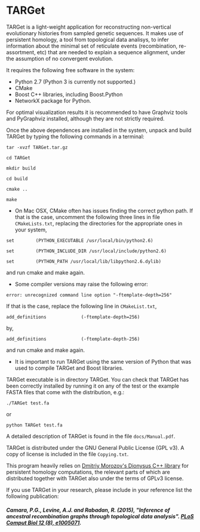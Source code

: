 # TARGet

TARGet is a light-weight application for reconstructing non-vertical 
evolutionary histories from sampled genetic sequences. It makes use 
of persistent homology, a tool from topological data analisys, 
to infer information about the minimal set of reticulate events 
(recombination, re-assortment, etc) that are needed to explain a 
sequence alignment, under the assumption of no convergent evolution. 

It requires the following free software in the system:

- Python 2.7 (Python 3 is currently not supported.)
- CMake
- Boost C++ libraries, including Boost.Python
- NetworkX package for Python.

For optimal visualization results it is recommended to have Graphviz 
tools and PyGraphviz installed, although they are not strictly required.

Once the above dependences are installed in the system, unpack and 
build TARGet by typing the following commands in a terminal:

`tar -xvzf TARGet.tar.gz`

`cd TARGet`

`mkdir build`

`cd build`

`cmake ..`

`make`

* On Mac OSX, CMake often has issues finding the correct python path. 
If that is the case, uncomment the following three lines in file 
`CMakeLists.txt`, replacing the directories for the appropriate ones 
in your system,

`set        (PYTHON_EXECUTABLE /usr/local/bin/python2.6)`

`set        (PYTHON_INCLUDE_DIR /usr/local/include/python2.6)`

`set        (PYTHON_PATH /usr/local/lib/libpython2.6.dylib)`

and run cmake and make again.

* Some compiler versions may raise the following error:

`error: unrecognized command line option "-ftemplate-depth=256"`

If that is the case, replace the following line in `CMakeList.txt`,

`add_definitions             (-ftemplate-depth=256)`

by,

`add_definitions             (-ftemplate-depth-256)`

and run cmake and make again.

* It is important to run TARGet using the same version of Python that 
was used to compile TARGet and Boost libraries.

TARGet executable is in directory TARGet. You can check that TARGet 
has been correctly installed by running it on any of the test or the 
example FASTA files that come with the distribution, e.g.:

`./TARGet test.fa`

or

`python TARGet test.fa`

A detailed description of TARGet is found in the file `docs/Manual.pdf`.

TARGet is distributed under the GNU General Public License (GPL v3). A
copy of license is included in the file `Copying.txt`. 

This program heavily relies on [Dmitriy Morozov's Dionysus C++ library](http://www.mrzv.org/software/dionysus/) for persistent homology 
computations, the relevant parts of which are distributed together 
with TARGet also under the terms of GPLv3 license.

If you use TARGet in your research, please include in your reference 
list the following publication:

##### Camara, P.G., Levine, A.J. and Rabadan, R. (2015), "Inference of ancestral recombination graphs through topological data analysis". [PLoS Comput Biol 12 (8), e1005071](http://journals.plos.org/ploscompbiol/article?id=10.1371/journal.pcbi.1005071).
